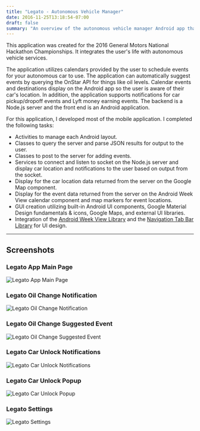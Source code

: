 ```yaml
---
title: "Legato - Autonomous Vehicle Manager"
date: 2016-11-25T13:18:54-07:00
draft: false
summary: "An overview of the autonomous vehicle manager Android app that allowed autonomous car owners to track their car movements and schedule car activities in real time. Developed for the 2016 General Motors National Hackathon Championships."
---
```


This application was created for the 2016 General Motors National Hackathon Championships. It integrates the user's life with autonomous vehicle services.

The application utilizes calendars provided by the user to schedule events for your autonomous car to use. The application can automatically suggest events by querying the OnStar API for things like oil levels. Calendar events and destinations display on the Android app so the user is aware of their car's location. In addition, the application supports notifications for car pickup/dropoff events and Lyft money earning events. The backend is a Node.js server and the front end is an Android application.

For this application, I developed most of the mobile application. I completed the following tasks:

* Activities to manage each Android layout.
* Classes to query the server and parse JSON results for output to the user.
* Classes to post to the server for adding events.
* Services to connect and listen to socket on the Node.js server and display car location and notifications to the user based on output from the socket.
* Display for the car location data returned from the server on the Google Map component.
* Display for the event data returned from the server on the Android Week View calendar component and map markers for event locations.
* GUI creation utilizing built-in Android UI components, Google Material Design fundamentals & icons, Google Maps, and external UI libraries.
* Integration of the [Android Week View Library](https://github.com/alamkanak/Android-Week-View) and the [Navigation Tab Bar Library](https://github.com/Devlight/NavigationTabBar) for UI design.

---
## Screenshots

### Legato App Main Page

![Legato App Main Page](/static/img/legato/legato-base-screenshot.png)

### Legato Oil Change Notification

![Legato Oil Change Notification](/static/img/legato/legato-oil-change-notification-screenshot.jpg)

### Legato Oil Change Suggested Event

![Legato Oil Change Suggested Event](/static/img/legato/legato-suggested-event-screenshot.jpg)

### Legato Car Unlock Notifications

![Legato Car Unlock Notifications](/static/img/legato/legato-car-unlock-notification-screenshot.jpg)

### Legato Car Unlock Popup

![Legato Car Unlock Popup](/static/img/legato/legato-car-unlock-popup-screenshot.jpg)

### Legato Settings

![Legato Settings](/static/img/legato/legato-settings-screenshot.jpg)
